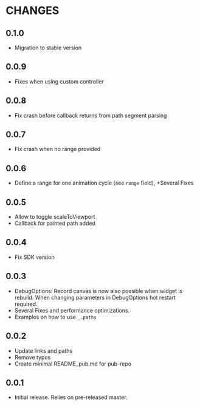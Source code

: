 # CHANGES

## 0.1.0
* Migration to stable version

## 0.0.9
* Fixes when using custom controller

## 0.0.8
* Fix crash before callback returns from path segment parsing

## 0.0.7
* Fix crash when no range provided

## 0.0.6
* Define a range for one animation cycle (see `range` field), +Several Fixes

## 0.0.5
* Allow to toggle scaleToViewport
* Callback for painted path added

## 0.0.4
* Fix SDK version

## 0.0.3

* DebugOptions: Record canvas is now also possible when widget is rebuild. When changing parameters in DebugOptions hot restart required.
* Several Fixes and performance optimizations.
* Examples on how to use `_.paths`

## 0.0.2

* Update links and paths
* Remove typos
* Create minimal README_pub.md for pub-repo

## 0.0.1

* Initial release.  Relies on pre-released master.
